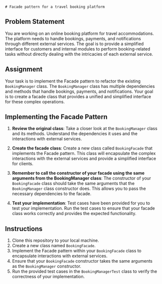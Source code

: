                                                                                                                   # Facade pattern for a travel booking platform

## Problem Statement
You are working on an online booking platform for travel accommodations. The platform needs to handle bookings, payments, and notifications through different external services. The goal is to provide a simplified interface for customers and internal modules to perform booking-related tasks without directly dealing with the intricacies of each external service.

## Assignment
Your task is to implement the Facade pattern to refactor the existing `BookingManager` class. The `BookingManager` class has multiple dependencies and methods that handle bookings, payments, and notifications. Your goal is to create a facade class that provides a unified and simplified interface for these complex operations.

## Implementing the Facade Pattern

1. **Review the original class**: Take a closer look at the `BookingManager` class and its methods. Understand the dependencies it uses and the interactions with external services.

2. **Create the facade class**: Create a new class called `BookingFacade` that implements the Facade pattern. This class will encapsulate the complex interactions with the external services and provide a simplified interface for clients.

3. **Remember to call the constructor of your facade using the same arguments from the BookingManager class**: The constructor of your `BookingFacade` class should take the same arguments that the `BookingManager` class constructor does. This allows you to pass the necessary dependencies to the facade.

4. **Test your implementation**: Test cases have been provided for you to test your implementation. Run the test cases to ensure that your facade class works correctly and provides the expected functionality.

## Instructions
1. Clone this repository to your local machine.
2. Create a new class named `BookingFacade`.
3. Implement the Facade pattern within your `BookingFacade` class to encapsulate interactions with external services.
4. Ensure that your `BookingFacade` constructor takes the same arguments as the `BookingManager` constructor.
5. Run the provided test cases in the `BookingManagerTest` class to verify the correctness of your implementation.
